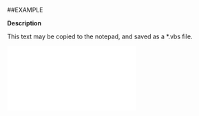 

##EXAMPLE

**Description**

This text may be copied to the notepad, and saved as a *.vbs file.

![](../../Examples/vbs/ClientScript.OnRelationDialogClosed.vbs.txt)





